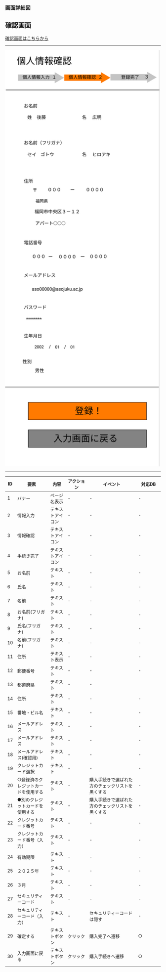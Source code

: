 ### 画面詳細図
## 確認画面
[確認画面はこちらから](https://www.figma.com/file/AcqvTd2ESv7CHI1u9nvaJY/確認画面?node-id=0%3A1)
****
<img src="../img/確認画面.png" width="500">

****
| ID | 要素 | 内容 | アクション | イベント | 対応DB |
|----|------|------|------------|----------|--------|
|1   |バナー|ページ名表示|-      |-          |-      |
|2   |情報入力|テキストアイコン|-        |-      |-|
|3   |情報確認|テキストアイコン|-        |-      |-|
|4   |手続き完了|テキストアイコン|-        　　|-      |-|
|5   |お名前|テキスト|-        |-      　　　|-　　　|
|6   |氏名|テキスト|-           |-           |-       |
|7   |名前|テキスト|-            |-        |-        |
|8   |お名前(フリガナ)|テキスト|-        |-  　　　|-　　　|
|9   |氏名(フリガナ)|テキスト|-           |-      |-      |
|10  |名前(フリガナ)|テキスト|-           |-        |-  |
|11  |住所|テキスト表示|-　　|-　　　　|-　   　　　|
|12  |郵便番号|テキスト|-            |-     |-         |
|13  |都道府県|テキスト|-             |-       |       |
|14  |住所|テキスト|-              | -         |-        |
|15  |番地・ビル名|テキスト|-       | -         |-        |
|16  |メールアドレス|テキスト|-　　　|-　　　　|-　　　　|
|17  |メールアドレス|テキスト|-        |-    |-     |
|18  |メールアドレス(確認用)|テキスト|-       |-    |-     |
|19  |クレジットカード選択|テキスト|-　　　|-　　　　|-　　　　|
|20  |○登録済のクレジットカードを使用する|テキスト|-       |購入手続きで選ばれた方のチェックリストを黒くする    |-     |
|21  |●別のクレジットカードを使用する|テキスト|-      | 購入手続きで選ばれた方のチェックリストを黒くする   |-     |
|22  |クレジットカード番号|テキスト|-　　　|-　　　　|-　　　　|
|23  |クレジットカード番号（入力）|テキスト|-      |-         |-         |
|24  |有効期限|テキスト|-       |-         |-       |
|25  |２０２５年|テキスト|-       |-          |-        |
|26  |３月|テキスト|-                |-       |-      |
|27  |セキュリティーコード|テキスト|-      |-         |-         |
|28  |セキュリティーコード（入力）|テキスト|-      |セキュリティーコードは隠す         |-         |
|29  |確定する|テキストボタン|クリック|購入完了へ遷移|○|
|30  |入力画面に戻る|テキストボタン|クリック|購入手続きへ遷移|○|



